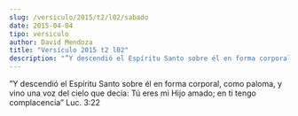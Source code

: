 ```yaml
---
slug: /versiculo/2015/t2/l02/sabado
date: 2015-04-04
tipo: versiculo
author: David Mendoza
title: "Versículo 2015 t2 l02"
description: "”Y descendió el Espíritu Santo sobre él en forma corporal, como paloma, y vino una voz del cielo que decía: Tú eres mi Hijo amado; en ti tengo complacencia” Luc. 3:22"
---
```


”Y descendió el Espíritu Santo sobre él en forma corporal, como paloma, y vino una voz del cielo que decía: Tú eres mi Hijo amado; en ti tengo complacencia” Luc. 3:22
